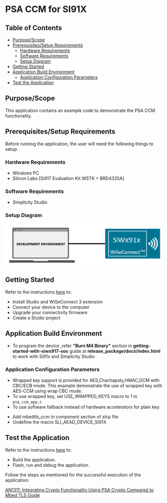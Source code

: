 # PSA CCM for SI91X

## Table of Contents

- [Purpose/Scope](#purposescope)
- [Prerequisites/Setup Requirements](#prerequisitessetup-requirements)
  - [Hardware Requirements](#hardware-requirements)
  - [Software Requirements](#software-requirements)
  - [Setup Diagram](#setup-diagram)
- [Getting Started](#getting-started)
- [Application Build Environment](#application-build-environment)
  - [Application Configuration Parameters](#application-configuration-parameters)
- [Test the Application](#test-the-application)

## Purpose/Scope

This application contains an example code to demonstrate the PSA CCM functionality.

## Prerequisites/Setup Requirements 

Before running the application, the user will need the following things to setup.

### Hardware Requirements	

  - Windows PC 
  - Silicon Labs [Si917 Evaluation Kit WSTK + BRD4325A]

### Software Requirements

- Simplicity Studio

### Setup Diagram

  ![Figure: Introduction](resources/readme/image508a.png)

## Getting Started

Refer to the instructions [here](https://docs.silabs.com/wiseconnect/latest/wiseconnect-getting-started/) to:

- Install Studio and WiSeConnect 3 extension
- Connect your device to the computer
- Upgrade your connectivity firmware
- Create a Studio project

## Application Build Environment

- To program the device ,refer **"Burn M4 Binary"** section in **getting-started-with-siwx917-soc** guide at **release_package/docs/index.html** to work with Si91x and Simplicity Studio

### Application Configuration Parameters

 * Wrapped key support is provided for AES,Chachapoly,HMAC,GCM with CBC/ECB mode. This example demonstrate the use of wrapped key with AES-CCM using wrap CBC mode.
 * To use wrapped key, set USE_WRAPPED_KEYS macro to 1 in `psa_ccm_app.c`
 * To use software fallback instead of hardware accelerators for plain key:
  - Add mbedtls_ccm in component section of slcp file
  - Undefine the macro SLI_AEAD_DEVICE_SI91X

## Test the Application

Refer to the instructions [here](https://docs.silabs.com/wiseconnect/latest/wiseconnect-getting-started/) to:

- Build the application.
- Flash, run and debug the application.

Follow the steps as mentioned for the successful execution of the application:

[AN1311: Integrating Crypto Functionality Using PSA Crypto Compared to Mbed TLS Guide](https://www.silabs.com/documents/public/application-notes/an1311-mbedtls-psa-crypto-porting-guide.pdf)
